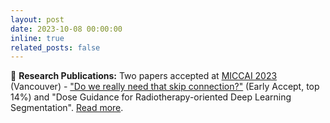 ```yaml
---
layout: post
date: 2023-10-08 00:00:00
inline: true
related_posts: false
---
```


📄 **Research Publications:** Two papers accepted at [MICCAI 2023](https://conferences.miccai.org/2023/) (Vancouver) - ["Do we really need that skip connection?"](https://link.springer.com/chapter/10.1007/978-3-031-43901-8_29) (Early Accept, top 14%) and "Dose Guidance for Radiotherapy-oriented Deep Learning Segmentation". <a href="{% link _projects/2023-miccai-skip-connections.md %}">Read more</a>.